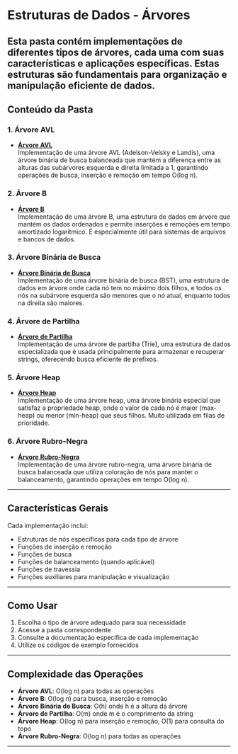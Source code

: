 
# Estruturas de Dados - Árvores
Esta pasta contém implementações de diferentes tipos de árvores, cada uma com suas características e aplicações específicas. Estas estruturas são fundamentais para organização e manipulação eficiente de dados.
---
## Conteúdo da Pasta

### 1. Árvore AVL
- **[Árvore AVL](./Árvore%20AVL/)**  
  Implementação de uma árvore AVL (Adelson-Velsky e Landis), uma árvore binária de busca balanceada que mantém a diferença entre as alturas das subárvores esquerda e direita limitada a 1, garantindo operações de busca, inserção e remoção em tempo O(log n).

### 2. Árvore B
- **[Árvore B](./Árvore%20B/)**  
  Implementação de uma árvore B, uma estrutura de dados em árvore que mantém os dados ordenados e permite inserções e remoções em tempo amortizado logarítmico. É especialmente útil para sistemas de arquivos e bancos de dados.

### 3. Árvore Binária de Busca
- **[Árvore Binária de Busca](./Árvore%20Binária%20de%20Busca/)**  
  Implementação de uma árvore binária de busca (BST), uma estrutura de dados em árvore onde cada nó tem no máximo dois filhos, e todos os nós na subárvore esquerda são menores que o nó atual, enquanto todos na direita são maiores.

### 4. Árvore de Partilha
- **[Árvore de Partilha](./Árvore%20de%20Partilha/)**  
  Implementação de uma árvore de partilha (Trie), uma estrutura de dados especializada que é usada principalmente para armazenar e recuperar strings, oferecendo busca eficiente de prefixos.

### 5. Árvore Heap
- **[Árvore Heap](./Árvore%20Heap/)**  
  Implementação de uma árvore heap, uma árvore binária especial que satisfaz a propriedade heap, onde o valor de cada nó é maior (max-heap) ou menor (min-heap) que seus filhos. Muito utilizada em filas de prioridade.

### 6. Árvore Rubro-Negra
- **[Árvore Rubro-Negra](./Árvore%20Rubro%20Negra/)**  
  Implementação de uma árvore rubro-negra, uma árvore binária de busca balanceada que utiliza coloração de nós para manter o balanceamento, garantindo operações em tempo O(log n).
---
## Características Gerais
Cada implementação inclui:
- Estruturas de nós específicas para cada tipo de árvore
- Funções de inserção e remoção
- Funções de busca
- Funções de balanceamento (quando aplicável)
- Funções de travessia
- Funções auxiliares para manipulação e visualização
---
## Como Usar
1. Escolha o tipo de árvore adequado para sua necessidade
2. Acesse a pasta correspondente
3. Consulte a documentação específica de cada implementação
4. Utilize os códigos de exemplo fornecidos
---
## Complexidade das Operações
- **Árvore AVL**: O(log n) para todas as operações
- **Árvore B**: O(log n) para busca, inserção e remoção
- **Árvore Binária de Busca**: O(h) onde h é a altura da árvore
- **Árvore de Partilha**: O(m) onde m é o comprimento da string
- **Árvore Heap**: O(log n) para inserção e remoção, O(1) para consulta do topo
- **Árvore Rubro-Negra**: O(log n) para todas as operações
---

